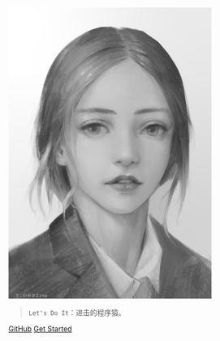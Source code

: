 <img src="./cover.jpg"  width="400"/>


> `Let's Do It`：进击的程序猿。

[GitHub](https://github.com/AUGUSTRUSH8/LetsDoIt)
[Get Started](#introduction)